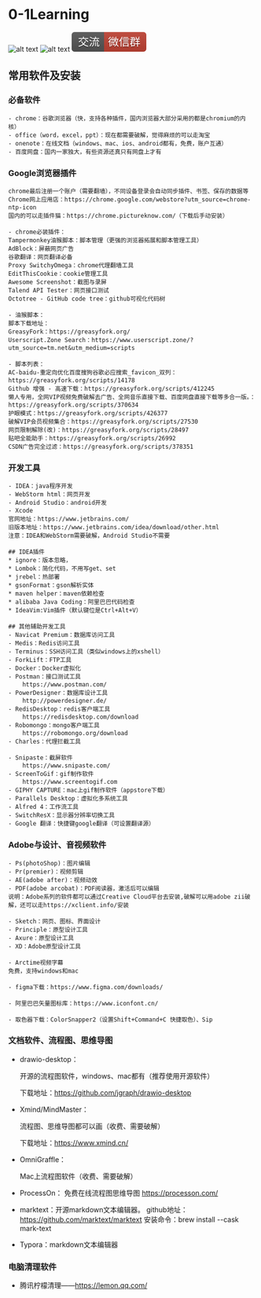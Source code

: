 # 0-1Learning

![alt text](../static/common/svg/luoxiaosheng.svg "公众号")
![alt text](../static/common/svg/luoxiaosheng_learning.svg "学习")
![alt text](../static/common/svg/luoxiaosheng_wechat.svg "微信")


## 常用软件及安装

### 必备软件
```
- chrome：谷歌浏览器（快，支持各种插件，国内浏览器大部分采用的都是chromium的内核）
- office（word，excel，ppt）：现在都需要破解，觉得麻烦的可以走淘宝
- onenote：在线文档（windows、mac、ios、android都有，免费，账户互通）
- 百度网盘：国内一家独大，有些资源还真只有网盘上才有
```

### Google浏览器插件
```
chrome最后注册一个账户（需要翻墙），不同设备登录会自动同步插件、书签、保存的数据等
Chrome网上应用店：https://chrome.google.com/webstore?utm_source=chrome-ntp-icon
国内的可以走插件猫：https://chrome.pictureknow.com/（下载后手动安装）

- chrome必装插件：
Tampermonkey油猴脚本：脚本管理（更强的浏览器拓展和脚本管理工具）
AdBlock：屏蔽网页广告
谷歌翻译：网页翻译必备
Proxy SwitchyOmega：chrome代理翻墙工具
EditThisCookie：cookie管理工具
Awesome Screenshot：截图与录屏
Talend API Tester：网页接口测试
Octotree - GitHub code tree：github可视化代码树

- 油猴脚本：
脚本下载地址：
GreasyFork：https://greasyfork.org/
Userscript.Zone Search：https://www.userscript.zone/?utm_source=tm.net&utm_medium=scripts

- 脚本列表：
AC-baidu-重定向优化百度搜狗谷歌必应搜索_favicon_双列：https://greasyfork.org/scripts/14178
Github 增强 - 高速下载：https://greasyfork.org/scripts/412245
懒人专用，全网VIP视频免费破解去广告、全网音乐直接下载、百度网盘直接下载等多合一版。：https://greasyfork.org/scripts/370634
护眼模式：https://greasyfork.org/scripts/426377
破解VIP会员视频集合：https://greasyfork.org/scripts/27530
网页限制解除(改)：https://greasyfork.org/scripts/28497
贴吧全能助手：https://greasyfork.org/scripts/26992
CSDN广告完全过滤：https://greasyfork.org/scripts/378351
```

### 开发工具
```
- IDEA：java程序开发
- WebStorm html：网页开发
- Android Studio：android开发
- Xcode
官网地址：https://www.jetbrains.com/
旧版本地址：https://www.jetbrains.com/idea/download/other.html
注意：IDEA和WebStorm需要破解，Android Studio不需要

## IDEA插件
* ignore：版本忽略，
* Lombok：简化代码，不用写get、set
* jrebel：热部署
* gsonFormat：gson解析实体
* maven helper：maven依赖检查
* alibaba Java Coding：阿里巴巴代码检查
* IdeaVim:Vim插件（默认键位是Ctrl+Alt+V）

## 其他辅助开发工具
- Navicat Premium：数据库访问工具
- Medis：Redis访问工具
- Terminus：SSH访问工具（类似windows上的xshell）
- ForkLift：FTP工具
- Docker：Docker虚拟化
- Postman：接口测试工具
    https://www.postman.com/
- PowerDesigner：数据库设计工具
    http://powerdesigner.de/
- RedisDesktop：redis客户端工具
    https://redisdesktop.com/download
- Robomongo：mongo客户端工具
    https://robomongo.org/download
- Charles：代理拦截工具

- Snipaste：截屏软件
    https://www.snipaste.com/
- ScreenToGif：gif制作软件
    https://www.screentogif.com
- GIPHY CAPTURE：mac上gif制作软件（appstore下载）
- Parallels Desktop：虚拟化多系统工具
- Alfred 4：工作流工具
- SwitchResX：显示器分辨率切换工具
- Google 翻译：快捷键google翻译（可设置翻译源）
```

### Adobe与设计、音视频软件
```
- Ps(photoShop)：图片编辑
- Pr(premier)：视频剪辑
- AE(adobe after)：视频动效
- PDF(adobe arcobat)：PDF阅读器，激活后可以编辑
说明：Adobe系列的软件都可以通过Creative Cloud平台去安装,破解可以用adobe zii破解，还可以走https://xclient.info/安装

- Sketch：网页、图标、界面设计
- Principle：原型设计工具
- Axure：原型设计工具
- XD：Adobe原型设计工具

- Arctime视频字幕
免费，支持windows和mac

- figma下载：https://www.figma.com/downloads/

- 阿里巴巴矢量图标库：https://www.iconfont.cn/

- 取色器下载：ColorSnapper2（设置Shift+Command+C 快捷取色）、Sip
```


### 文档软件、流程图、思维导图
- drawio-desktop：

  开源的流程图软件，windows、mac都有（推荐使用开源软件）

  下载地址：https://github.com/jgraph/drawio-desktop
    
- Xmind/MindMaster：

  流程图、思维导图都可以画（收费、需要破解）
  
  下载地址：https://www.xmind.cn/

- OmniGraffle：

  Mac上流程图软件（收费、需要破解）

- ProcessOn：
  免费在线流程图思维导图
  https://processon.com/

- marktext：开源markdown文本编辑器。
  github地址：https://github.com/marktext/marktext
  安装命令：brew install --cask mark-text

- Typora：markdown文本编辑器


### 电脑清理软件
- 腾讯柠檬清理——https://lemon.qq.com/





